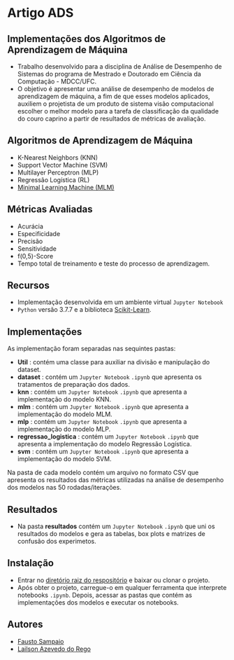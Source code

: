 # Artigo ADS
## Implementações dos Algoritmos de Aprendizagem de Máquina

- Trabalho desenvolvido para a disciplina de Análise de Desempenho de Sistemas do programa de Mestrado e Doutorado em Ciência da Computação - MDCC/UFC. 
- O objetivo é apresentar uma análise de desempenho de modelos de aprendizagem de máquina, a fim de que esses modelos aplicados, auxiliem o projetista de um produto de sistema visão computacional escolher o melhor modelo para a tarefa de classificação da qualidade do couro caprino a partir de resultados de métricas de avaliação.

## Algoritmos de Aprendizagem de Máquina
- K-Nearest Neighbors (KNN)
- Support Vector Machine (SVM)
- Multilayer Perceptron (MLP)
- Regressão Logística (RL)
- [Minimal Learning Machine (MLM)](https://doi.org/10.1016/j.neucom.2014.11.073)

## Métricas Avaliadas
- Acurácia
- Especificidade
- Precisão
- Sensitividade
- f(0,5)-Score
- Tempo total de treinamento e teste do processo de aprendizagem.

## Recursos
- Implementação desenvolvida em um ambiente virtual `Jupyter Notebook`
- `Python` versão 3.7.7 e a biblioteca [Scikit-Learn](http://scikit-learn.org/).

## Implementações
As implementação foram separadas nas sequintes pastas:
- **Util** : contém uma classe para auxiliar na divisão e manipulação do dataset.
- **dataset** : contém um `Jupyter Notebook` `.ipynb` que apresenta os tratamentos de preparação dos dados.
- **knn** : contém um `Jupyter Notebook` `.ipynb` que apresenta a implementação do modelo KNN.
- **mlm** : contém um `Jupyter Notebook` `.ipynb` que apresenta a implementação do modelo MLM.
- **mlp** : contém um `Jupyter Notebook` `.ipynb` que apresenta a implementação do modelo MLP.
- **regressao_logistica** : contém um `Jupyter Notebook` `.ipynb` que apresenta a implementação do modelo Regressão Logística.
- **svm** : contém um `Jupyter Notebook` `.ipynb` que apresenta a implementação do modelo SVM.

Na pasta de cada modelo contém um arquivo no formato CSV que apresenta os resultados das métricas utilizadas na análise de desempenho dos modelos nas 50 rodadas/iterações.

## Resultados
- Na pasta **resultados** contém um `Jupyter Notebook` `.ipynb` que uni os resultados do modelos e gera as tabelas, box plots e matrizes de confusão dos experimetos.

			
## Instalação
- Entrar no [diretório raiz do respositório](https://github.com/Fausto14/Artigo-ADS) e baixar ou clonar o projeto.
- Após obter o projeto, carregue-o em qualquer ferramenta que interprete notebooks `.ipynb`. Depois, acessar as pastas que contém as implementações dos modelos e executar os notebooks.

## Autores
- [Fausto Sampaio](https://github.com/Fausto14) 
- [Lailson Azevedo do Rego](#)
